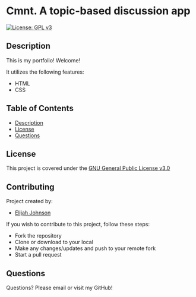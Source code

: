 # Cmnt. A topic-based discussion app
[![License: GPL v3](https://img.shields.io/badge/License-GPLv3-blue.svg)](https://www.gnu.org/licenses/)

## Description

This is my portfolio! Welcome!

It utilizes the following features:
- HTML
- CSS

## Table of Contents

- [Description](#description)
- [License](#license)
- [Questions](#questions)

## License

This project is covered under the [GNU General Public License v3.0](https://www.gnu.org/licenses/)

## Contributing

Project created by:
- [Elijah Johnson](https://github.com/elijohnson565)

If you wish to contribute to this project, follow these steps:

- Fork the repository
- Clone or download to your local
- Make any changes/updates and push to your remote fork
- Start a pull request

## Questions

Questions? Please email or visit my GitHub!